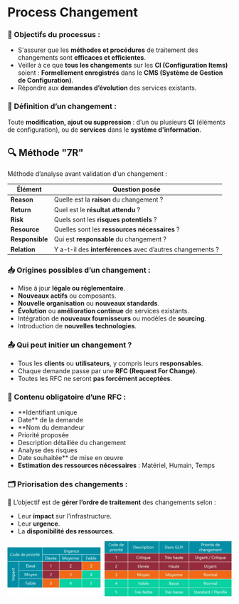 # Process Changement

### **🎯 Objectifs du processus :**

- S'assurer que les **méthodes et procédures** de traitement des changements sont **efficaces et efficientes**.
- Veiller à ce que **tous les changements** sur les **CI (Configuration Items)** soient : **Formellement enregistrés** dans le **CMS (Système de Gestion de Configuration)**.
- Répondre aux **demandes d’évolution** des services existants.



### **📌 Définition d’un changement :**

Toute **modification, ajout ou suppression** : d’un ou plusieurs **CI** (éléments de configuration), ou de **services** dans le **système d'information**.



## **🔍 Méthode "7R"**

Méthode d’analyse avant validation d’un changement :

| **Élément** | **Question posée** |
|----|----|
| **Reason** | Quelle est la **raison** du changement ? |
| **Return** | Quel est le **résultat attendu** ? |
| **Risk** | Quels sont les **risques potentiels** ? |
| **Resource** | Quelles sont les **ressources nécessaires** ? |
| **Responsible** | Qui est **responsable** du changement ? |
| **Relation** | Y a-t-il des **interférences** avec d’autres changements ? |

### **📥 Origines possibles d’un changement :**

- Mise à jour **légale ou réglementaire**.
- **Nouveaux actifs** ou composants.
- **Nouvelle organisation** ou **nouveaux standards**.
- **Évolution** ou **amélioration continue** de services existants.
- Intégration de **nouveaux fournisseurs** ou modèles de **sourcing**.
- Introduction de **nouvelles technologies**.

### **📤 Qui peut initier un changement ?**

- Tous les **clients** ou **utilisateurs**, y compris leurs **responsables**.
- Chaque demande passe par une **RFC (Request For Change)**.
- Toutes les RFC ne seront **pas forcément acceptées**.

### **🧾 Contenu obligatoire d’une RFC :**

- **Identifiant unique
- Date** de la demande
- **Nom du demandeur
- Priorité proposée
- Description détaillée du changement
- Analyse des risques
- Date souhaitée** de mise en œuvre
- **Estimation des ressources nécessaires** : Matériel, Humain, Temps

### **🗂️ Priorisation des changements :**

📌 L’objectif est de **gérer l’ordre de traitement** des changements selon :

- Leur **impact** sur l'infrastructure.
- Leur **urgence**.
- La **disponibilité des ressources**.

![](../../../../media/Cours-Sensibilisation-ITIL-V1-Process-Changement-image1.png)


